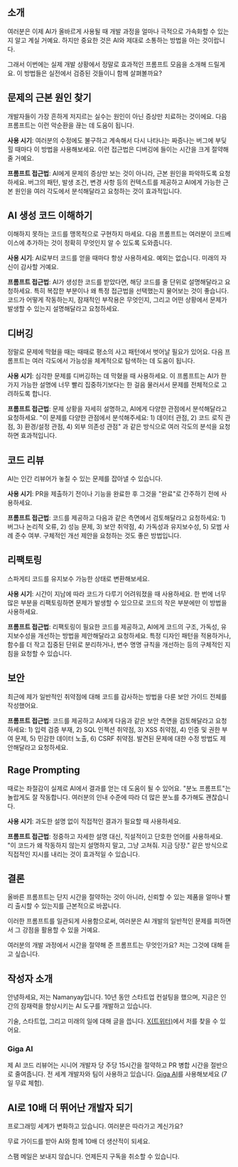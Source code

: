 ## 소개

여러분은 이제 AI가 올바르게 사용될 때 개발 과정을 얼마나 극적으로 가속화할 수 있는지 알고 계실 거예요. 하지만 중요한 것은 AI와 제대로 소통하는 방법을 아는 것이랍니다.

그래서 이번에는 실제 개발 상황에서 정말로 효과적인 프롬프트 모음을 소개해 드릴게요. 이 방법들은 실전에서 검증된 것들이니 함께 살펴볼까요?

## 문제의 근본 원인 찾기

개발자들이 가장 흔하게 저지르는 실수는 원인이 아닌 증상만 치료하는 것이에요. 다음 프롬프트는 이런 악순환을 끊는 데 도움이 됩니다.

**사용 시기**: 여러분의 수정에도 불구하고 계속해서 다시 나타나는 짜증나는 버그에 부딪힐 때마다 이 방법을 사용해보세요. 이런 접근법은 디버깅에 들이는 시간을 크게 절약해 줄 거예요.

**프롬프트 접근법**: AI에게 문제의 증상만 보는 것이 아니라, 근본 원인을 파악하도록 요청하세요. 버그의 패턴, 발생 조건, 변경 사항 등의 컨텍스트를 제공하고 AI에게 가능한 근본 원인을 여러 각도에서 분석해달라고 요청하는 것이 효과적입니다.

## AI 생성 코드 이해하기

이해하지 못하는 코드를 맹목적으로 구현하지 마세요. 다음 프롬프트는 여러분이 코드베이스에 추가하는 것이 정확히 무엇인지 알 수 있도록 도와줍니다.

**사용 시기**: AI로부터 코드를 얻을 때마다 항상 사용하세요. 예외는 없습니다. 미래의 자신이 감사할 거예요.

**프롬프트 접근법**: AI가 생성한 코드를 받았다면, 해당 코드를 줄 단위로 설명해달라고 요청하세요. 특히 복잡한 부분이나 왜 특정 접근법을 선택했는지 물어보는 것이 좋습니다. 코드가 어떻게 작동하는지, 잠재적인 부작용은 무엇인지, 그리고 어떤 상황에서 문제가 발생할 수 있는지 설명해달라고 요청하세요.

## 디버깅

정말로 문제에 막혔을 때는 때때로 평소의 사고 패턴에서 벗어날 필요가 있어요. 다음 프롬프트는 여러 각도에서 가능성을 체계적으로 탐색하는 데 도움이 됩니다.

**사용 시기**: 심각한 문제를 디버깅하는 데 막혔을 때 사용하세요. 이 프롬프트는 AI가 한 가지 가능한 설명에 너무 빨리 집중하기보다는 한 걸음 물러서서 문제를 전체적으로 고려하도록 합니다.

**프롬프트 접근법**: 문제 상황을 자세히 설명하고, AI에게 다양한 관점에서 분석해달라고 요청하세요. "이 문제를 다양한 관점에서 분석해주세요: 1) 데이터 관점, 2) 코드 로직 관점, 3) 환경/설정 관점, 4) 외부 의존성 관점" 과 같은 방식으로 여러 각도의 분석을 요청하면 효과적입니다.

## 코드 리뷰

AI는 인간 리뷰어가 놓칠 수 있는 문제를 잡아낼 수 있습니다.

**사용 시기**: PR을 제출하기 전이나 기능을 완료한 후 그것을 "완료"로 간주하기 전에 사용하세요.

**프롬프트 접근법**: 코드를 제공하고 다음과 같은 측면에서 검토해달라고 요청하세요: 1) 버그나 논리적 오류, 2) 성능 문제, 3) 보안 취약점, 4) 가독성과 유지보수성, 5) 모범 사례 준수 여부. 구체적인 개선 제안을 요청하는 것도 좋은 방법입니다.

## 리팩토링

스파게티 코드를 유지보수 가능한 상태로 변환해보세요.

**사용 시기**: 시간이 지남에 따라 코드가 다루기 어려워졌을 때 사용하세요. 한 번에 너무 많은 부분을 리팩토링하면 문제가 발생할 수 있으므로 코드의 작은 부분에만 이 방법을 사용하세요.

**프롬프트 접근법**: 리팩토링이 필요한 코드를 제공하고, AI에게 코드의 구조, 가독성, 유지보수성을 개선하는 방법을 제안해달라고 요청하세요. 특정 디자인 패턴을 적용하거나, 함수를 더 작고 집중된 단위로 분리하거나, 변수 명명 규칙을 개선하는 등의 구체적인 지침을 요청할 수 있습니다.

## 보안

최근에 제가 일반적인 취약점에 대해 코드를 감사하는 방법을 다룬 보안 가이드 전체를 작성했어요.

**프롬프트 접근법**: 코드를 제공하고 AI에게 다음과 같은 보안 측면을 검토해달라고 요청하세요: 1) 입력 검증 부재, 2) SQL 인젝션 취약점, 3) XSS 취약점, 4) 인증 및 권한 부여 문제, 5) 민감한 데이터 노출, 6) CSRF 취약점. 발견된 문제에 대한 수정 방법도 제안해달라고 요청하세요.

## Rage Prompting

때로는 좌절감이 실제로 AI에서 결과를 얻는 데 도움이 될 수 있어요. "분노 프롬프트"는 놀랍게도 잘 작동합니다. 여러분의 인내 수준에 따라 더 많은 분노를 추가해도 괜찮습니다.

**사용 시기**: 과도한 설명 없이 직접적인 결과가 필요할 때 사용하세요.

**프롬프트 접근법**: 정중하고 자세한 설명 대신, 직설적이고 단호한 언어를 사용하세요. "이 코드가 왜 작동하지 않는지 설명하지 말고, 그냥 고쳐줘. 지금 당장." 같은 방식으로 직접적인 지시를 내리는 것이 효과적일 수 있습니다.

## 결론

올바른 프롬프트는 단지 시간을 절약하는 것이 아니라, 신뢰할 수 있는 제품을 얼마나 빨리 출시할 수 있는지를 근본적으로 바꿉니다.

이러한 프롬프트를 일관되게 사용함으로써, 여러분은 AI 개발의 일반적인 문제를 피하면서 그 강점을 활용할 수 있을 거예요.

여러분의 개발 과정에서 시간을 절약해 준 프롬프트는 무엇인가요? 저는 그것에 대해 듣고 싶습니다.

## 작성자 소개

안녕하세요, 저는 Namanyay입니다. 10년 동안 스타트업 컨설팅을 했으며, 지금은 인간의 잠재력을 향상시키는 AI 도구를 개발하고 있습니다.

기술, 스타트업, 그리고 미래의 일에 대해 글을 씁니다. [X(트위터)](https://twitter.com/namanyayg)에서 저를 찾을 수 있어요.

### Giga AI

제 AI 코드 리뷰어는 시니어 개발자 당 주당 15시간을 절약하고 PR 병합 시간을 절반으로 줄여줍니다. 전 세계 개발자와 팀이 사용하고 있습니다. [Giga AI](https://giga.ai/)를 사용해보세요 (7일 무료 체험).

## AI로 10배 더 뛰어난 개발자 되기

프로그래밍 세계가 변화하고 있습니다. 여러분은 따라가고 계신가요?

무료 가이드를 받아 AI와 함께 10배 더 생산적이 되세요.

스팸 메일은 보내지 않습니다. 언제든지 구독을 취소할 수 있습니다.